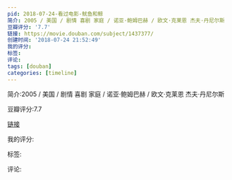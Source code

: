 ```yaml
---
pid: 2018-07-24-看过电影-鱿鱼和鲸
简介: 2005 / 美国 / 剧情 喜剧 家庭 / 诺亚·鲍姆巴赫 / 欧文·克莱恩 杰夫·丹尼尔斯
豆瓣评分: '7.7'
链接: https://movie.douban.com/subject/1437377/
创建时间: '2018-07-24 21:52:49'
我的评分:
标签:
评论:
tags: [douban]
categories: [timeline]
---
```

简介:2005 / 美国 / 剧情 喜剧 家庭 / 诺亚·鲍姆巴赫 / 欧文·克莱恩 杰夫·丹尼尔斯

豆瓣评分:7.7

[链接](https://movie.douban.com/subject/1437377/)

我的评分:

标签:

评论:


